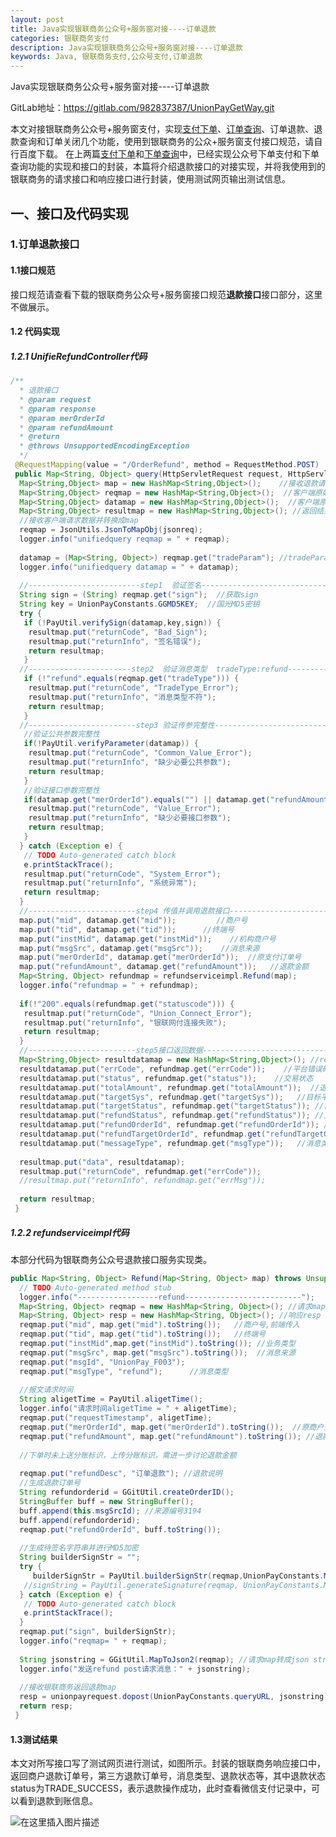```yaml
---
layout: post
title: Java实现银联商务公众号+服务窗对接----订单退款
categories: 银联商务支付
description: Java实现银联商务公众号+服务窗对接----订单退款
keywords: Java, 银联商务支付,公众号支付,订单退款
---
```




Java实现银联商务公众号+服务窗对接----订单退款

GitLab地址：https://gitlab.com/982837387/UnionPayGetWay.git



本文对接银联商务公众号+服务窗支付，实现[支付下单](https://blog.csdn.net/weixin_40550118/article/details/103971438)、[订单查询](https://blog.csdn.net/weixin_40550118/article/details/103972599)、订单退款、退款查询和订单关闭几个功能，使用到银联商务的公众+服务窗支付接口规范，请自行百度下载。
在上两篇[支付下单](https://blog.csdn.net/weixin_40550118/article/details/103971438)和[下单查询](https://blog.csdn.net/weixin_40550118/article/details/103972599)中，已经实现公众号下单支付和下单查询功能的实现和接口的封装，本篇将介绍退款接口的对接实现，并将我使用到的银联商务的请求接口和响应接口进行封装，使用测试网页输出测试信息。

## 一、接口及代码实现

### 1.订单退款接口

#### 	1.1接口规范

接口规范请查看下载的银联商务公众号+服务窗接口规范**退款接口**接口部分，这里不做展示。

#### 	1.2 代码实现

##### 		1.2.1 UnifieRefundController代码

```java
/**
  * 退款接口
  * @param request
  * @param response
  * @param merOrderId
  * @param refundAmount
  * @return
  * @throws UnsupportedEncodingException
  */
 @RequestMapping(value = "/OrderRefund", method = RequestMethod.POST)
 public Map<String, Object> query(HttpServletRequest request, HttpServletResponse response, @RequestBody String jsonreq) throws UnsupportedEncodingException {  
  Map<String,Object> map = new HashMap<String,Object>();    //接收退款请求map
  Map<String,Object> reqmap = new HashMap<String,Object>();  //客户端原始请求map
  Map<String,Object> datamap = new HashMap<String,Object>();  //客户端原始请求Data数据
  Map<String,Object> resultmap = new HashMap<String,Object>(); //返回结果
  //接收客户端请求数据并转换成map
  reqmap = JsonUtils.JsonToMapObj(jsonreq);
  logger.info("unifiedquery reqmap = " + reqmap);
  
  datamap = (Map<String, Object>) reqmap.get("tradeParam"); //tradeParam请求体数据
  logger.info("unifiedquery datamap = " + datamap);
  
  //-------------------------step1  验证签名-----------------------------
  String sign = (String) reqmap.get("sign");  //获取sign
  String key = UnionPayConstants.GGMD5KEY;  //国光MD5密钥
  try {
   if (!PayUtil.verifySign(datamap,key,sign)) {
    resultmap.put("returnCode", "Bad_Sign");
    resultmap.put("returnInfo", "签名错误");
    return resultmap;
   }
  //-----------------------step2  验证消息类型  tradeType:refund-------------------
   if (!"refund".equals(reqmap.get("tradeType"))) {
    resultmap.put("returnCode", "TradeType_Error");
    resultmap.put("returnInfo", "消息类型不符");
    return resultmap;
   }
  //------------------------step3 验证传参完整性----------------------------------
   //验证公共参数完整性
   if(!PayUtil.verifyParameter(datamap)) {
    resultmap.put("returnCode", "Common_Value_Error");
    resultmap.put("returnInfo", "缺少必要公共参数");
    return resultmap;
   }
   //验证接口参数完整性
   if(datamap.get("merOrderId").equals("") || datamap.get("refundAmount").equals("")) {
    resultmap.put("returnCode", "Value_Error");
    resultmap.put("returnInfo", "缺少必要接口参数");
    return resultmap;
   }
  } catch (Exception e) {
   // TODO Auto-generated catch block
   e.printStackTrace();
   resultmap.put("returnCode", "System_Error");
   resultmap.put("returnInfo", "系统异常");
   return resultmap;
  }
  //------------------------step4 传值并调用退款接口--------------------------------
  map.put("mid", datamap.get("mid"));         //商户号
  map.put("tid", datamap.get("tid"));      //终端号
  map.put("instMid", datamap.get("instMid"));    //机构商户号
  map.put("msgSrc", datamap.get("msgSrc"));    //消息来源
  map.put("merOrderId", datamap.get("merOrderId"));  //原支付订单号
  map.put("refundAmount", datamap.get("refundAmount"));   //退款金额
  Map<String, Object> refundmap = refundserviceimpl.Refund(map);
  logger.info("refundmap = " + refundmap);
  
  if(!"200".equals(refundmap.get("statuscode"))) {
   resultmap.put("returnCode", "Union_Connect_Error");
   resultmap.put("returnInfo", "银联网付连接失败");
   return resultmap;
  }
  //------------------------step5接口返回数据----------------------------------
  Map<String,Object> resultdatamap = new HashMap<String,Object>(); //resultmap中data数据
  resultdatamap.put("errCode", refundmap.get("errCode"));    //平台错误码
  resultdatamap.put("status", refundmap.get("status"));    //交易状态
  resultdatamap.put("totalAmount", refundmap.get("totalAmount"));  //退款金额
  resultdatamap.put("targetSys", refundmap.get("targetSys"));   //目标平台代码（第三方代码）
  resultdatamap.put("targetStatus", refundmap.get("targetStatus")); //目标平台状态
  resultdatamap.put("refundStatus", refundmap.get("refundStatus")); //支付时间
  resultdatamap.put("refundOrderId", refundmap.get("refundOrderId")); //平台退款订单号
  resultdatamap.put("refundTargetOrderId", refundmap.get("refundTargetOrderId")); //第三方退款订单号
  resultdatamap.put("messageType", refundmap.get("msgType"));   //消息类型
  
  resultmap.put("data", resultdatamap);
  resultmap.put("returnCode", refundmap.get("errCode")); 
  //resultmap.put("returnInfo", refundmap.get("errMsg"));
  
  return resultmap; 
 }
```
##### 1.2.2 refundserviceimpl代码

本部分代码为银联商务公众号退款接口服务实现类。

```java
public Map<String, Object> Refund(Map<String, Object> map) throws UnsupportedEncodingException {
  // TODO Auto-generated method stub
  logger.info("------------------refund--------------------------");
  Map<String, Object> reqmap = new HashMap<String, Object>(); //请求map
  Map<String, Object> resp = new HashMap<String, Object>(); //响应resp
  reqmap.put("mid", map.get("mid").toString());   //商户号,前端传入
  reqmap.put("tid", map.get("tid").toString());   //终端号
  reqmap.put("instMid",map.get("instMid").toString()); //业务类型
  reqmap.put("msgSrc", map.get("msgSrc").toString());  //消息来源
  reqmap.put("msgId", "UnionPay_F003");     
  reqmap.put("msgType", "refund");      //消息类型
  
  //报文请求时间
  String aligetTime = PayUtil.aligetTime();
  logger.info("请求时间aligetTime = " + aligetTime);
  reqmap.put("requestTimestamp", aligetTime); 
  reqmap.put("merOrderId", map.get("merOrderId").toString());  //原商户交易订单号，前端传入
  reqmap.put("refundAmount", map.get("refundAmount").toString()); //退款金额,前端传入
  
  //下单时未上送分账标识，上传分账标识，需进一步讨论退款金额
  
  reqmap.put("refundDesc", "订单退款"); //退款说明
  //生成退款订单号
  String refundorderid = GGitUtil.createOrderID();
  StringBuffer buff = new StringBuffer(); 
  buff.append(this.msgSrcId); //来源编号3194
  buff.append(refundorderid);
  reqmap.put("refundOrderId", buff.toString());
  
  //生成待签名字符串并进行MD5加密
  String builderSignStr = "";
  try {
     builderSignStr = PayUtil.builderSignStr(reqmap,UnionPayConstants.MD5KEY);
   //signString = PayUtil.generateSignature(reqmap, UnionPayConstants.MD5KEY);
  } catch (Exception e) {
   // TODO Auto-generated catch block
   e.printStackTrace();
  }
  reqmap.put("sign", builderSignStr);
  logger.info("reqmap= " + reqmap);
  
  String jsonstring = GGitUtil.MapToJson2(reqmap); //请求map转成json string
  logger.info("发送refund post请求消息：" + jsonstring);
  
  //接收银联商务返回退款map
  resp = unionpayrequest.dopost(UnionPayConstants.queryURL, jsonstring);
  return resp;
 }
```
#### 1.3测试结果

本文对所写接口写了测试网页进行测试，如图所示。封装的银联商务响应接口中，返回商户退款订单号，第三方退款订单号，消息类型、退款状态等，其中退款状态status为TRADE_SUCCESS，表示退款操作成功，此时查看微信支付记录中，可以看到退款到账信息。

![在这里插入图片描述](https://img-blog.csdnimg.cn/20200115100040338.png?x-oss-process=image/watermark,type_ZmFuZ3poZW5naGVpdGk,shadow_10,text_aHR0cHM6Ly9ibG9nLmNzZG4ubmV0L3dlaXhpbl80MDU1MDExOA==,size_16,color_FFFFFF,t_70)